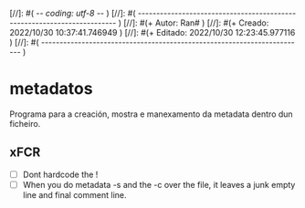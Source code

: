 [//]: #( -*- coding: utf-8 -*- )
[//]: #( ------------------------------------------------------------------------ )
[//]: #(+ Autor:  	Ran# )
[//]: #(+ Creado: 	2022/10/30 10:37:41.746949 )
[//]: #(+ Editado:	2022/10/30 12:23:45.977116 )
[//]: #( ------------------------------------------------------------------------ )

# metadatos
Programa para a creación, mostra e manexamento da metadata dentro dun ficheiro.

## xFCR

- [ ] Dont hardcode the !
- [ ] When you do metadata -s and the -c over the file, it leaves a junk empty line and final comment line.
